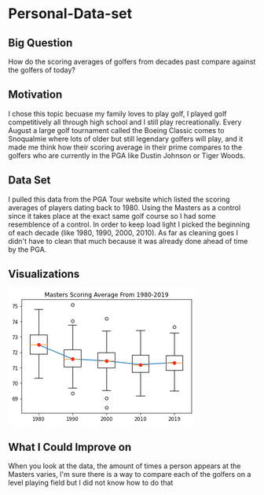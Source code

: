 # Personal-Data-set

## Big Question
How do the scoring averages of golfers from decades past compare against the golfers of today?

## Motivation
I chose this topic becuase my family loves to play golf, I played golf competitively all through high school and I still play recreationally. Every August a large golf tournament called the Boeing Classic comes to Snoqualmie where lots of older but still legendary golfers will play, and it made me think how their scoring average in their prime compares to the golfers who are currently in the PGA like Dustin Johnson or Tiger Woods.

## Data Set
I pulled this data from the PGA Tour website which listed the scoring averages of players dating back to 1980. Using the Masters as a control since it takes place at the exact same golf course so I had some resemblence of a control. In order to keep load light I picked the beginning of each decade (like 1980, 1990, 2000, 2010). As far as cleaning goes I didn't have to clean that much because it was already done ahead of time by the PGA.

## Visualizations
![Scoring Average](graph.png)

## What I Could Improve on
When you look at the data, the amount of times a person appears at the Masters varies, I'm sure there is a way to compare each of the golfers on a level playing field but I did not know how to do that
